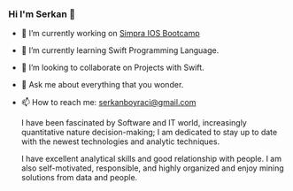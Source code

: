 ### Hi I'm Serkan 👋

- 🔭 I’m currently working on [Simpra IOS Bootcamp](https://github.com/Protein-Swift-Bootcamp)
- 🌱 I’m currently learning Swift Programming Language.
- 👯 I’m looking to collaborate on Projects with Swift.
- 💬 Ask me about everything that you wonder.
- 📫 How to reach me: serkanboyraci@gmail.com 

  I have been fascinated by Software and IT world, increasingly quantitative nature decision-making; I am dedicated to stay up to date with the newest technologies and analytic techniques.

  I have excellent analytical skills and good relationship with people. I am also self-motivated, responsible, and highly organized and enjoy mining solutions from data and people.
